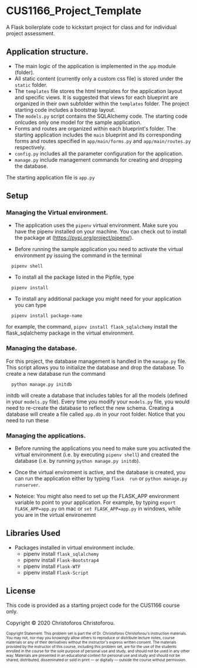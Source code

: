 # CUS1166_Project_Template
A Flask boilerplate code to kickstart project for class and for individual project assessment.

## Application structure.
- The main logic of the application is implemented in the `app` module (folder).
- All static content (currently only a custom css file) is stored under the `static` folder.
- The `templates` file stores the html templates for the application layout and specific views. It is suggested that views for each blueprint are organized in their own subfolder within the `templates` folder. The project starting code includes a bootstrap layout.
- The `models.py` script contains the SQLAlchemy code. The starting code onlcudes only one model for the sample application.
- Forms and routes are organized within each blueprint's folder. The starting application includes the `main` blueprint and its corresponding forms and routes specified in  `app/main/forms.py` and `app/main/routes.py` respectively.
- `config.py` includes all the parameter configuration for the application.
- `manage.py` include management commands for creating and dropping the database.

The starting application file is `app.py`

## Setup

### Managing the Virtual environment.
- The application uses the `pipenv` virtual environment. Make sure you have the pipenv installed on your machine. You can check out to install the package at (https://pypi.org/project/pipenv/).

- Before running the sample application you need to activate the virtual environment py issuing the command in the terminal
```shell
  pipenv shell
```
- To install all the package listed in the Pipfile, type
```shell
  pipenv install
```
- To install any additional package you might need for your application you can type
```  
  pipenv install package-name

```
for example, the command, `pipnv install flask_sqlalchemy` install the flask_sqlalchemy package in the virtual environment.


### Managing the database.
For this project, the database management is handled in the `manage.py` file. This script allows you to initialize the database and drop the database. To create a new database run the command
```
  python manage.py initdb
```
initdb will create a database that includes tables for all the models (defined in your `models.py` file). Every time you modify your `models.py` file, you would need to re-create the database to reflect the new schema. Creating a database will create a file called `app.db` in your root folder.  Notice that you need to run these


### Managing the applications.
- Before running the applications you need to make sure you activated the virtual environment (i.e. by executing `pipenv shell`) and created the database (i.e. by running `python manage.py initdb`).

- Once the virtual enviroment is active, and the database is created, you can run the application either by typing `flask  run` or `python manage.py runserver`.

- Noteice: You might also need to set up the FLASK_APP environment variable to point to your application. For example, by typing `export FLASK_APP=app.py` on mac or `set FLASK_APP=app.py` in windows, while you are in the virtual environemnt  


## Libraries Used
- Packages installed in virtual environment include.
  - pipenv install `flask_sqlalchemy`
  - pipenv install `Flask-Bootstrap4`
  - pipenv install `Flask-WTF`
  - pipenv install `Flask-Script`

## License
This code is provided as a starting project code for the CUS1166 course only.  

Copyright © 2020 Christoforos Christoforou.
<div style="font-size:10px">
  <p>Copyright Statement: This problem set is part the of Dr. Christoforos Christoforou's instruction materials. You may not, nor may you knowingly allow others to reproduce or distribute lecture notes, course materials or any of their derivatives without the instructor's express written consent. The materials provided by the instructor of this course, including this problem set, are for the use of the students enrolled in the course for the sole purpose of personal use and study, and should not be used in any other way. Materials are presented in an educational context for personal use and study and should not be shared, distributed, disseminated or sold in print — or digitally — outside the course without permission.</p>
</div>
